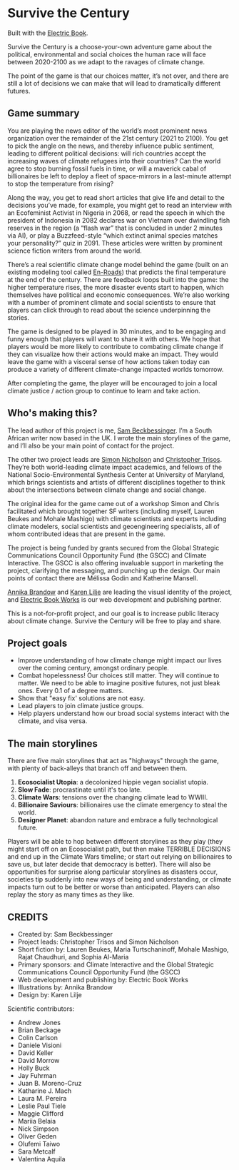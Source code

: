 # Survive the Century

Built with the [Electric Book](http://electricbook.works).

Survive the Century is a choose-your-own adventure game about the political, environmental and social choices the human race will face between 2020-2100 as we adapt to the ravages of climate change. 

The point of the game is that our choices matter, it’s not over, and there are still a lot of decisions we can make that will lead to dramatically different futures.

## Game summary

You are playing the news editor of the world’s most prominent news organization over the remainder of the 21st century (2021 to 2100). You get to pick the angle on the news, and thereby influence public sentiment, leading to different political decisions: will rich countries accept the increasing waves of climate refugees into their countries? Can the world agree to stop burning fossil fuels in time, or will a maverick cabal of billionaires be left to deploy a fleet of space-mirrors in a last-minute attempt to stop the temperature from rising?

Along the way, you get to read short articles that give life and detail to the decisions you’ve made, for example, you might get to read an interview with an Ecofeminist Activist in Nigeria in 2068, or read the speech in which the president of Indonesia in 2082 declares war on Vietnam over dwindling fish reserves in the region (a “flash war” that is concluded in under 2 minutes via AI), or play a Buzzfeed-style “which extinct animal species matches your personality?” quiz in 2091. These articles were written by prominent science fiction writers from around the world.

There’s a real scientific climate change model behind the game (built on an existing modeling tool called [En-Roads](https://en-roads.climateinteractive.org/scenario.html)) that predicts the final temperature at the end of the century. There are feedback loops built into the game: the higher temperature rises, the more disaster events start to happen, which themselves have political and economic consequences. We’re also working with a number of prominent climate and social scientists to ensure that players can click through to read about the science underpinning the stories.

The game is designed to be played in 30 minutes, and to be engaging and funny enough that players will want to share it with others. We hope that players would be more likely to contribute to combating climate change if they can visualize how their actions would make an impact. They would leave the game with a visceral sense of how actions taken today can produce a variety of different climate-change impacted worlds tomorrow.

After completing the game, the player will be encouraged to join a local climate justice / action group to continue to learn and take action.

## Who's making this?

The lead author of this project is me, [Sam Beckbessinger](https://sambeckbessinger.com/). I’m a South African writer now based in the UK. I wrote the main storylines of the game, and I’ll also be your main point of contact for the project.

The other two project leads are [Simon Nicholson](https://www.american.edu/sis/faculty/snichols.cfm) and [Christopher Trisos](https://climaterisklab.com/team/). They’re both world-leading climate impact academics, and fellows of the National Socio-Environmental Synthesis Center at University of Maryland, which brings scientists and artists of different disciplines together to think about the intersections between climate change and social change.

The original idea for the game came out of a workshop Simon and Chris facilitated which brought together SF writers (including myself, Lauren Beukes and Mohale Mashigo) with climate scientists and experts including climate modelers, social scientists and geoengineering specialists, all of whom contributed ideas that are present in the game.

The project is being funded by grants secured from the Global Strategic Communications Council Opportunity Fund (the GSCC) and Climate Interactive. The GSCC is also offering invaluable support in marketing the project, clarifying the messaging, and punching up the design. Our main points of contact there are Mélissa Godin and Katherine Mansell.

[Annika Brandow](http://annikabrandow.com/) and [Karen Lilje](https://www.hybridcreative.co.za/about) are leading the visual identity of the project, and [Electric Book Works](https://electricbookworks.com/) is our web development and publishing partner.

This is a not-for-profit project, and our goal is to increase public literacy about climate change. Survive the Century will be free to play and share.

## Project goals
- Improve understanding of how climate change might impact our lives over the coming century, amongst ordinary people.
- Combat hopelessness! Our choices still matter. They will continue to matter. We need to be able to imagine positive futures, not just bleak ones. Every 0.1 of a degree matters.
- Show that "easy fix' solutions are not easy.
- Lead players to join climate justice groups.
- Help players understand how our broad social systems interact with the climate, and visa versa.

## The main storylines
There are five main storylines that act as "highways" through the game, with plenty of back-alleys that branch off and between them.

1. **Ecosocialist Utopia**: a decolonized hippie vegan socialist utopia.
2. **Slow Fade**: procrastinate until it's too late.
3. **Climate Wars**: tensions over the changing climate lead to WWIII.
4. **Billionaire Saviours**: billionaires use the climate emergency to steal the world.
5. **Designer Planet**: abandon nature and embrace a fully technological future.

Players will be able to hop between different storylines as they play (they might start off on an Ecosocialist path, but then make TERRIBLE DECISIONS and end up in the Climate Wars timeline; or start out relying on billionaires to save us, but later decide that democracy is better). There will also be opportunities for surprise along particular storylines as disasters occur, societies tip suddenly into new ways of being and understanding, or climate impacts turn out to be better or worse than anticipated. Players can also replay the story as many times as they like.

## CREDITS
- Created by: Sam Beckbessinger
- Project leads: Christopher Trisos and Simon Nicholson
- Short fiction by: Lauren Beukes, Maria Turtschaninoff, Mohale Mashigo, Rajat Chaudhuri, and Sophia Al-Maria
- Primary sponsors: and Climate Interactive and the Global Strategic Communications Council Opportunity Fund (the GSCC) 
- Web development and publishing by: Electric Book Works
- Illustrations by: Annika Brandow
- Design by: Karen Lilje

Scientific contributors:
- Andrew Jones
- Brian Beckage
- Colin Carlson
- Daniele Visioni
- David Keller
- David Morrow
- Holly Buck
- Jay Fuhrman
- Juan B. Moreno-Cruz
- Katharine J. Mach
- Laura M. Pereira
- Leslie Paul Tiele
- Maggie Clifford
- Mariia Belaia
- Nick Simpson
- Oliver Geden
- Olufemi Taiwo
- Sara Metcalf
- Valentina Aquila
